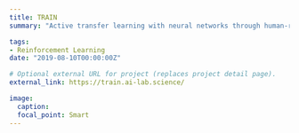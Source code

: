 ```yaml
---
title: TRAIN
summary: "Active transfer learning with neural networks through human-robot interactions."

tags:
- Reinforcement Learning
date: "2019-08-10T00:00:00Z"

# Optional external URL for project (replaces project detail page).
external_link: https://train.ai-lab.science/

image:
  caption:
  focal_point: Smart
---
```

